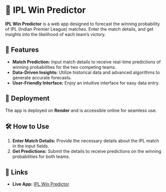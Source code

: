 # 🏏 IPL Win Predictor

**IPL Win Predictor** is a web app designed to forecast the winning probability of IPL (Indian Premier League) matches. Enter the match details, and get insights into the likelihood of each team’s victory.

## 🌟 Features

- **Match Prediction:** Input match details to receive real-time predictions of winning probabilities for the two competing teams.
- **Data-Driven Insights:** Utilize historical data and advanced algorithms to generate accurate forecasts.
- **User-Friendly Interface:** Enjoy an intuitive interface for easy data entry.

## 🚀 Deployment

The app is deployed on **Render** and is accessible online for seamless use.

## 🛠️ How to Use

1. **Enter Match Details:** Provide the necessary details about the IPL match in the input fields.
2. **Get Predictions:** Submit the details to receive predictions on the winning probabilities for both teams.

## 🔗 Links

- **Live App:** [IPL Win Predictor](https://ipl-win-predictor-dol7.onrender.com)

